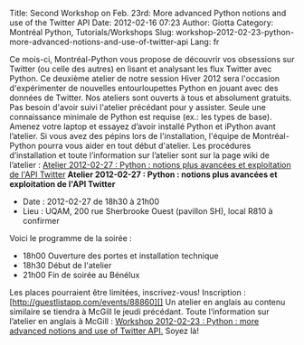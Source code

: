 Title: Second Workshop on Feb. 23rd: More advanced Python notions and use of the Twitter API
Date: 2012-02-16 07:23
Author: Giotta
Category: Montréal Python, Tutorials/Workshops
Slug: workshop-2012-02-23-python-more-advanced-notions-and-use-of-twitter-api
Lang: fr

Ce mois-ci, Montréal-Python vous propose de découvrir vos obsessions sur
Twitter (ou celle des autres) en lisant et analysant les flux Twitter
avec Python. Ce deuxième atelier de notre session Hiver 2012 sera
l'occasion d'expérimenter de nouvelles entourloupettes Python en jouant
avec des données de Twitter. Nos ateliers sont ouverts à tous et
absolument gratuits. Pas besoin d'avoir suivi l'atelier précédant pour y
assister. Seule une connaissance minimale de Python est requise (ex.:
les types de base). Amenez votre laptop et essayez d’avoir installé
Python et iPython avant l’atelier. Si vous avez des pépins lors de
l'installation, l'équipe de Montréal-Python pourra vous aider en tout
début d'atelier. Les procédures d’installation et toute l’information
sur l’atelier sont sur la page wiki de l’atelier : [Atelier 2012-02-27 :
Python : notions plus avancées et exploitation de l'API Twitter][]
**Atelier 2012-02-27 : Python : notions plus avancées et exploitation de
l'API Twitter**

-   Date : 2012-02-27 de 18h30 à 21h00
-   Lieu : UQAM, 200 rue Sherbrooke Ouest (pavillon SH), local R810 à
    confirmer

Voici le programme de la soirée :

-   18h00 Ouverture des portes et installation technique
-   18h30 Début de l'atelier
-   21h00 Fin de soirée au Bénélux

Les places pourraient être limitées, inscrivez-vous! Inscription :
[http://guestlistapp.com/events/88860][] Un atelier en anglais au
contenu similaire se tiendra à McGill le jeudi précédant. Toute
l’information sur l’atelier en anglais à McGill : [Workshop 2012-02-23 :
Python : more advanced notions and use of Twitter API.][] Soyez là!

  [Atelier 2012-02-27 : Python : notions plus avancées et exploitation
  de l'API Twitter]: http://montrealpython.org/r/projects/workshops/wiki/2012-02-27
  [http://guestlistapp.com/events/88860]: http://guestlistapp.com/events/88860
  [Workshop 2012-02-23 : Python : more advanced notions and use of
  Twitter API.]: http://montrealpython.org/r/projects/workshops/wiki/2012-02-23
